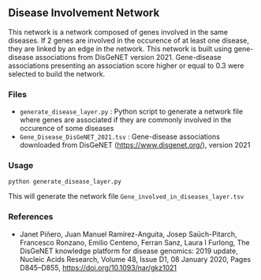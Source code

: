 ## Disease Involvement Network

This network is a network composed of genes involved in the same diseases. If 2 genes are involved in the occurence of at least one disease, they are linked by an edge in the network. 
This network is built using gene-disease associations from DisGeNET version 2021. Gene-disease associations presenting an association score higher or equal to 0.3 were selected to build the network.

### Files

* ```generate_disease_layer.py``` : Python script to generate a network file where genes are associated if they are commonly involved in the occurence of some diseases
* ```Gene_Disease_DisGeNET_2021.tsv``` : Gene-disease associations downloaded from DisGeNET (https://www.disgenet.org/), version 2021

### Usage

```python generate_disease_layer.py```

This will generate the network file ```Gene_involved_in_diseases_layer.tsv```

### References

- Janet Piñero, Juan Manuel Ramírez-Anguita, Josep Saüch-Pitarch, Francesco Ronzano, Emilio Centeno, Ferran Sanz, Laura I Furlong, The DisGeNET knowledge platform for disease genomics: 2019 update, Nucleic Acids Research, Volume 48, Issue D1, 08 January 2020, Pages D845–D855, https://doi.org/10.1093/nar/gkz1021
